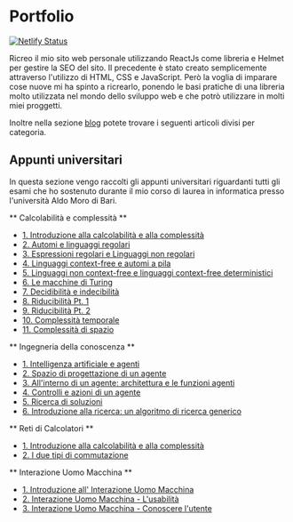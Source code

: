 # Portfolio
[![Netlify Status](https://api.netlify.com/api/v1/badges/338362cb-fcc7-48a3-87ad-3d9e59ca25a9/deploy-status)](https://app.netlify.com/sites/playful-puppy-ae275f/deploys)

Ricreo il mio sito web personale utilizzando ReactJs come libreria e Helmet per gestire la SEO del sito. Il precedente è stato creato semplicemente attraverso l'utilizzo di HTML, CSS e JavaScript. Però la voglia di imparare cose nuove mi ha spinto a ricrearlo, ponendo le basi pratiche di una libreria molto utilizzata nel mondo dello sviluppo web e che potrò utilizzare in molti miei proggetti.

Inoltre nella sezione [blog](https://www.federicocalo.dev/blog) potete trovare i seguenti articoli divisi per categoria.

## Appunti universitari

In questa sezione vengo raccolti  gli appunti universitari riguardanti tutti gli esami che ho sostenuto durante il mio corso di laurea in informatica presso l'università Aldo Moro di Bari.

** Calcolabilità e complessità **

- [1. Introduzione alla calcolabilità e alla complessità](https://www.federicocalo.dev/Introduzione-alla-Calcolabilita-e-Complessita)
- [2. Automi e linguaggi regolari](https://www.federicocalo.dev/Automi-e-linguaggi-regolari)
- [3. Espressioni regolari e Linguaggi non regolari](https://www.federicocalo.dev/Espressioni-regolari-e-linguaggi-non-regolari)
- [4. Linguaggi context-free e automi a pila](https://www.federicocalo.dev/Linguaggi-context-free-e-automi-a-pila)
- [5. Linguaggi non context-free e linguaggi context-free deterministici](https://www.federicocalo.dev/Linguaggi-non-context-free-e-linguaggi-context-free-deterministici)
- [6. Le macchine di Turing](https://www.federicocalo.dev/Le-macchine-di-Turing)
- [7. Decidibilità e indecibilità](https://www.federicocalo.dev/Dedicibilit%C3%A0-e-indecidibilit%C3%A0)
- [8. Riducibilità Pt. 1](https://www.federicocalo.dev/Riducibilit%C3%A0-Pt-1)
- [9. Riducibilità Pt. 2](https://www.federicocalo.dev/Riducibilit%C3%A0-Pt-2)
- [10. Complessità temporale](https://www.federicocalo.dev/Complessit%C3%A0-temporale)
- [11. Complessità di spazio](https://www.federicocalo.dev/Complessit%C3%A0-di-spazio)


** Ingegneria della conoscenza **
- [1. Intelligenza artificiale e agenti](https://www.federicocalo.dev/Introduzione-ingegneria-della-conoscenza)
- [2. Spazio di progettazione di un agente](https://www.federicocalo.dev/Spazio-di-progettazione-di-un-agente)
- [3. All'interno di un agente: architettura e le funzioni agenti](https://www.federicocalo.dev/All-interno-di-un-agente-architettura-e-le-funzioni-agente)
- [4. Controlli e azioni di un agente](https://www.federicocalo.dev/Controlli-e-azioni-di-un-agente)
- [5. Ricerca di soluzioni](https://www.federicocalo.dev/Ricerca-di-soluzioni)
- [6. Introduzione alla ricerca: un algoritmo di ricerca generico](https://www.federicocalo.dev/Introduzione-alla-ricerca:-un-algoritmo-di-ricerca-generico)


** Reti di Calcolatori **
- [1. Introduzione alla calcolabilità e alla complessità](https://www.federicocalo.dev/Introduzione-alla-Calcolabilita-e-Complessita)
- [2. I due tipi di commutazione](https://www.federicocalo.dev/Reti-di-Calcolatori-Vari-Tipi-Di-Commutazione)

** Interazione Uomo Macchina **
- [1. Introduzione all' Interazione Uomo Macchina](https://www.federicocalo.dev/Interazione-uomo-macchina-Introduzione)
- [2. Interazione Uomo Macchina - L'usabilità](https://www.federicocalo.dev/Interazione-uomo-macchina-Usabilita-e-Modello-di-iterazione)
- [3. Interazione Uomo Macchina - Conoscere l'utente](https://www.federicocalo.dev/Interazione-uomo-macchina-Conoscere-l-utente)
